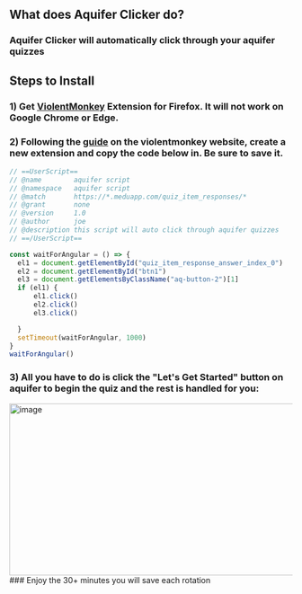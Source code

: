 ## What does Aquifer Clicker do? 
### Aquifer Clicker will automatically click through your aquifer quizzes 


## Steps to Install
### 1) Get [ViolentMonkey](https://violentmonkey.github.io/) Extension for Firefox. It will not work on Google Chrome or Edge.  
### 2) Following the [guide](https://violentmonkey.github.io/guide/creating-a-userscript/) on the violentmonkey website, create a new extension and copy the code below in. Be sure to save it. 

```javascript
// ==UserScript==
// @name        aquifer script
// @namespace   aquifer script
// @match       https://*.meduapp.com/quiz_item_responses/*
// @grant       none
// @version     1.0
// @author      joe
// @description this script will auto click through aquifer quizzes
// ==/UserScript==

const waitForAngular = () => {
  el1 = document.getElementById("quiz_item_response_answer_index_0")
  el2 = document.getElementById("btn1")
  el3 = document.getElementsByClassName("aq-button-2")[1]
  if (el1) {
      el1.click()
      el2.click()
      el3.click()

  }
  setTimeout(waitForAngular, 1000)
}
waitForAngular()
```
### 3) All you have to do is click the "Let's Get Started" button on aquifer to begin the quiz and the rest is handled for you:
<img width="1186" height="306" alt="image" src="https://github.com/user-attachments/assets/856a48ae-04e7-4550-9463-56da6698908f" />
### Enjoy the 30+ minutes you will save each rotation

 
